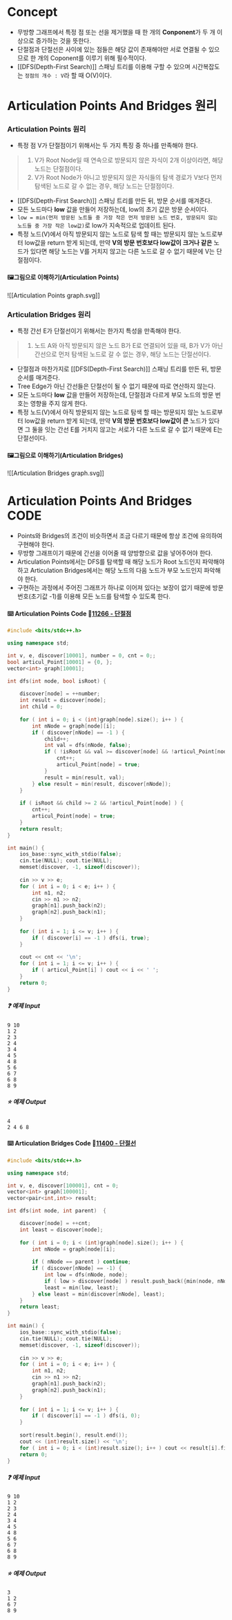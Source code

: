 # Concept
- 무방향 그래프에서 특정 점 또는 선을 제거했을 때 한 개의 **Conponent**가 두 개 이상으로 증가하는 것을 뜻한다.
- 단절점과 단절선은 사이에 있는 점들은 해당 값이 존재해야만 서로 연결될 수 있으므로 한 개의 Coponent를 이루기 위해 필수적이다.
- [[DFS(Depth-First Search)]] 스패닝 트리를 이용해 구할 수 있으며 시간복잡도는 `정점의 개수 : V`라 할 때 O(V)이다.
# Articulation Points And Bridges 원리 
### Articulation Points 원리
- 특정 점 V가 단절점이기 위해서는 두 가지 특징 중 하나를 만족해야 한다.
> 1. V가 Root Node일 때 연속으로 방문되지 않은 자식이 2개 이상이라면, 해당 노드는 단절점이다.
> 2. V가 Root Node가 아니고 방문되지 않은 자식들의 탐색 경로가 V보다 먼저 탐색된 노드로 갈 수 없는 경우, 해당 노드는 단절점이다.
- [[DFS(Depth-First Search)]] 스패닝 트리를 만든 뒤, 방문 순서를 매겨준다.
- 모든 노드마다 **low** 값을 만들어 저장하는데, low의 초기 값은 방문 순서이다.
- `low = min(먼저 방문된 노트들 중 가장 작은 먼저 방문된 노드 번호, 방문되지 않는 노드들 중 가장 작은 low값)`로 low가 지속적으로 업데이트 된다.
- 특정 노드(V)에서 아직 방문되지 않는 노드로 탐색 할 때는 방문되지 않는 노드로부터 low값을 return 받게 되는데, 만약 **V의 방문 번호보다 low값이 크거나 같은** 노드가 있다면 해당 노드는 V를 거치지 않고는 다른 노드로 갈 수 없기 때문에 V는 단절점이다.
#### 🖼️그림으로 이해하기(Articulation Points)
![[Articulation Points graph.svg]]
### Articulation Bridges 원리
- 특정 간선 E가 단절선이기 위해서는 한가지 특성을 만족해야 한다.
> 1. 노드 A와 아직 방문되지 않은 노드 B가 E로 연결되어 있을 때, B가 V가 아닌 간선으로 먼저 탐색된 노드로 갈 수 없는 경우, 해당 노드는 단절선이다.
- 단절점과 마찬가지로 [[DFS(Depth-First Search)]] 스패닝 트리를 만든 뒤, 방문 순서를 매겨준다.
- Tree Edge가 아닌 간선들은 단절선이 될 수 없기 때문에 따로 연산하지 않는다.
- 모든 노드마다 **low** 값을 만들어 저장하는데, 단절점과 다르게 부모 노드의 방문 번호는 영향을 주지 않게 한다.
- 특정 노드(V)에서 아직 방문되지 않는 노드로 탐색 할 때는 방문되지 않는 노드로부터 low값을 return 받게 되는데, 만약 **V의 방문 번호보다 low값이 큰** 노드가 있다면 그 둘을 잇는 간선 E를 거치지 않고는 서로가 다른 노드로 갈 수 없기 때문에 E는 단절선이다.
#### 🖼️그림으로 이해하기(Articulation Bridges)
![[Articulation Bridges graph.svg]]

# Articulation Points And Bridges CODE
- Points와 Bridges의 조건이 비슷하면서 조금 다르기 때문에 항상 조건에 유의하여 구현해야 한다.
- 무방향 그래프이기 때문에 간선을 이어줄 때 양방향으로 값을 넣어주어야 한다.
- Articulation Points에서는 DFS를 탐색할 때 해당 노드가 Root 노드인지 파악해야 하고 Articulation Bridges에서는 해당 노드의 다음 노드가 부모 노드인지 파악해야 한다.
- 구현하는 과정에서 주어진 그래프가 하나로 이어져 있다는 보장이 없기 때문에 방문 번호(초기값 -1)를 이용해 모든 노드를 탐색할 수 있도록 한다.
#### ⌨️ Articulation Points Code 📑[11266 - 단절점](https://www.acmicpc.net/problem/11266)
```cpp
#include <bits/stdc++.h>

using namespace std;

int v, e, discover[10001], number = 0, cnt = 0;;
bool articul_Point[10001] = {0, };
vector<int> graph[10001];

int dfs(int node, bool isRoot) {
    
    discover[node] = ++number;
    int result = discover[node];
    int child = 0;
    
    for ( int i = 0; i < (int)graph[node].size(); i++ ) {
        int nNode = graph[node][i];
        if ( discover[nNode] == -1 ) {
            child++;
            int val = dfs(nNode, false);
            if ( !isRoot && val >= discover[node] && !articul_Point[node] ) {
                cnt++;
                articul_Point[node] = true;   
            }
            result = min(result, val);
        } else result = min(result, discover[nNode]);
    }
    
    if ( isRoot && child >= 2 && !articul_Point[node] ) {
        cnt++;
        articul_Point[node] = true;
    }
    return result;
}

int main() {
    ios_base::sync_with_stdio(false);
    cin.tie(NULL); cout.tie(NULL);
    memset(discover, -1, sizeof(discover));
    
    cin >> v >> e;
    for ( int i = 0; i < e; i++ ) {
        int n1, n2;
        cin >> n1 >> n2;
        graph[n1].push_back(n2);
        graph[n2].push_back(n1);
    }
    
    for ( int i = 1; i <= v; i++ ) {
        if ( discover[i] == -1 ) dfs(i, true);
    }
    
    cout << cnt << '\n';
    for ( int i = 1; i <= v; i++ ) {
        if ( articul_Point[i] ) cout << i << ' ';
    }
    return 0;
}
```
##### ❓ 예제 Input
	9 10
	1 2
	2 3
	2 4
	3 4
	4 5
	4 8
	5 6
	6 7
	6 8
	8 9
##### ⭐ 예제 Output
	4
	2 4 6 8
#### ⌨️ Articulation Bridges Code 📑[11400 - 단절선](https://www.acmicpc.net/problem/11400)
```cpp
#include <bits/stdc++.h>

using namespace std;

int v, e, discover[100001], cnt = 0;
vector<int> graph[100001];
vector<pair<int,int>> result;

int dfs(int node, int parent)  {

    discover[node] = ++cnt;
    int least = discover[node];
    
    for ( int i = 0; i < (int)graph[node].size(); i++ ) {
        int nNode = graph[node][i];
        
        if ( nNode == parent ) continue;
        if ( discover[nNode] == -1) {
            int low = dfs(nNode, node);
            if ( low > discover[node] ) result.push_back({min(node, nNode), max(node, nNode)});
            least = min(low, least);
        } else least = min(discover[nNode], least); 
    }
    return least;
}

int main() {
    ios_base::sync_with_stdio(false);
    cin.tie(NULL); cout.tie(NULL);
    memset(discover, -1, sizeof(discover));
    
    cin >> v >> e;
    for ( int i = 0; i < e; i++ ) {
        int n1, n2;
        cin >> n1 >> n2;
        graph[n1].push_back(n2);
        graph[n2].push_back(n1);
    }
    
    for ( int i = 1; i <= v; i++ ) {
        if ( discover[i] == -1 ) dfs(i, 0);
    }
    
    sort(result.begin(), result.end());
    cout << (int)result.size() << '\n';
    for ( int i = 0; i < (int)result.size(); i++ ) cout << result[i].first << ' ' << result[i].second << '\n';
    return 0;
}
```
##### ❓ 예제 Input
	9 10
	1 2
	2 3
	2 4
	3 4
	4 5
	4 8
	5 6
	6 7
	6 8
	8 9
##### ⭐ 예제 Output
	3
	1 2
	6 7
	8 9